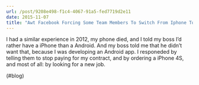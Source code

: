 ```yaml
---
url: /post/9208e498-f1c4-4067-91a5-fed7719d2e11
date: 2015-11-07
title: "Awt Facebook Forcing Some Team Members To Switch From Iphone To Android"
---
```


I had a similar experience in 2012, my phone died, and I told my boss I&#8217;d rather have a iPhone than a Android. And my boss told me that he didn&#8217;t want that, because I was developing an Android app. I responeded by telling them to stop paying for my contract, and by ordering a iPhone 4S, and most of all: by looking for a new job.



(#blog)